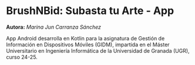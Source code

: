 # BrushNBid: Subasta tu Arte - App

**Autora:** *Marina Jun Carranza Sánchez*

App Android desarrolla en Kotlin para la asignatura de Gestión de Información
en Dispositivos Móviles (GIDM), impartida en el Máster Universitario en
Ingeniería Informática de la Universidad de Granada (UGR), curso 24-25.
